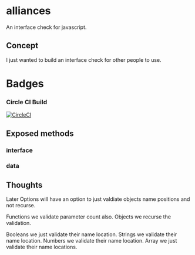 # alliances
An interface check for javascript.

## Concept

I just wanted to build an interface check for other people to use.

# Badges

<!-- ### Coveralls

[![Coverage Status](https://coveralls.io/repos/github/cbuteau/typetools/badge.svg)](https://coveralls.io/github/cbuteau/typetools) -->

### Circle CI Build

[![CircleCI](https://circleci.com/gh/cbuteau/alliances.svg?style=svg)](https://circleci.com/gh/cbuteau/alliances)



## Exposed methods

### interface

### data


## Thoughts

Later Options will have an option to just valdiate objects name positions and not recurse.

Functions we validate parameter count also.
Objects we recurse the validation.

Booleans we just validate their name location.
Strings we validate their name location.
Numbers we validate their name location.
Array we just validate their name locations.


